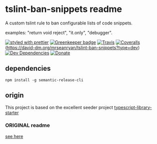 # tslint-ban-snippets readme

A custom tslint rule to ban configurable lists of code snippets.

examples: "return void reject", "it.only", "debugger".

[![styled with prettier](https://img.shields.io/badge/styled_with-prettier-ff69b4.svg)](https://github.com/prettier/prettier)
[![Greenkeeper badge](https://badges.greenkeeper.io/mrseanryan/tslint-ban-snippets.svg)](https://greenkeeper.io/)
[![Travis](https://img.shields.io/travis/mrseanryan/tslint-ban-snippets.svg)](https://travis-ci.org/mrseanryan/tslint-ban-snippets)
[![Coveralls](https://img.shields.io/coveralls/mrseanryan/tslint-ban-snippets.svg)](https://coveralls.io/github/mrseanryan/tslint-ban-snippets)(https://david-dm.org/mrseanryan/tslint-ban-snippets?type=dev)
[![Dev Dependencies](https://david-dm.org/mrseanryan/tslint-ban-snippets/dev-status.svg)](https://david-dm.org/mrseanryan/tslint-ban-snippets?type=dev)
[![Donate](https://img.shields.io/badge/donate-paypal-blue.svg)](https://paypal.me/mrseanryan)

## dependencies

```
npm install -g semantic-release-cli
```

## origin

This project is based on the excellent seeder project [typescript-library-starter](https://github.com/alexjoverm/typescript-library-starter)

### ORIGINAL readme

[see here](./readme.original.md)
